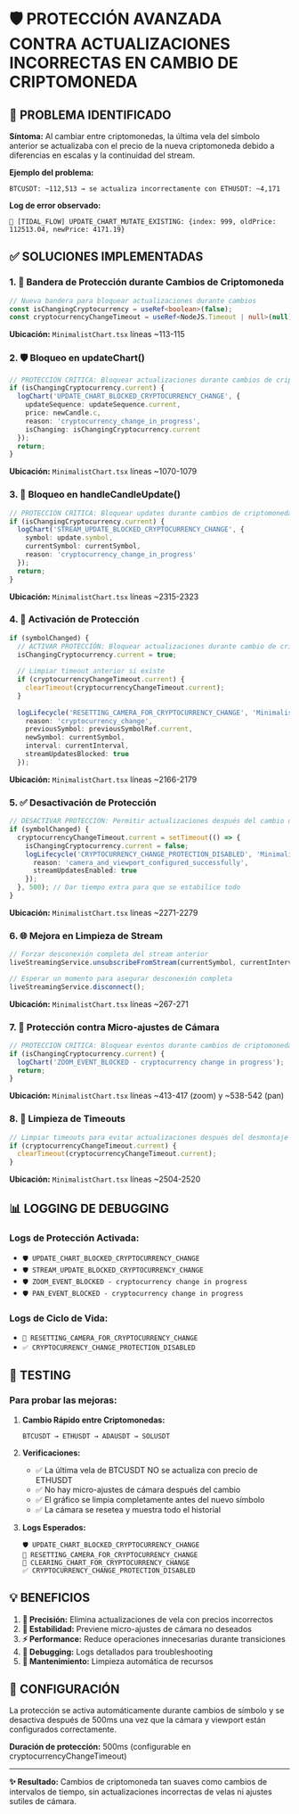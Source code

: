 # 🛡️ PROTECCIÓN AVANZADA CONTRA ACTUALIZACIONES INCORRECTAS EN CAMBIO DE CRIPTOMONEDA

## 🚨 PROBLEMA IDENTIFICADO

**Síntoma:** Al cambiar entre criptomonedas, la última vela del símbolo anterior se actualizaba con el precio de la nueva criptomoneda debido a diferencias en escalas y la continuidad del stream.

**Ejemplo del problema:**
```
BTCUSDT: ~112,513 → se actualiza incorrectamente con ETHUSDT: ~4,171
```

**Log de error observado:**
```
🌊 [TIDAL_FLOW] UPDATE_CHART_MUTATE_EXISTING: {index: 999, oldPrice: 112513.04, newPrice: 4171.19}
```

## ✅ SOLUCIONES IMPLEMENTADAS

### 1. 🚫 Bandera de Protección durante Cambios de Criptomoneda

```typescript
// Nueva bandera para bloquear actualizaciones durante cambios
const isChangingCryptocurrency = useRef<boolean>(false);
const cryptocurrencyChangeTimeout = useRef<NodeJS.Timeout | null>(null);
```

**Ubicación:** `MinimalistChart.tsx` líneas ~113-115

### 2. 🛡️ Bloqueo en updateChart()

```typescript
// PROTECCIÓN CRÍTICA: Bloquear actualizaciones durante cambios de criptomoneda
if (isChangingCryptocurrency.current) {
  logChart('UPDATE_CHART_BLOCKED_CRYPTOCURRENCY_CHANGE', {
    updateSequence: updateSequence.current,
    price: newCandle.c,
    reason: 'cryptocurrency_change_in_progress',
    isChanging: isChangingCryptocurrency.current
  });
  return;
}
```

**Ubicación:** `MinimalistChart.tsx` líneas ~1070-1079

### 3. 🚫 Bloqueo en handleCandleUpdate()

```typescript
// PROTECCIÓN CRÍTICA: Bloquear updates durante cambios de criptomoneda
if (isChangingCryptocurrency.current) {
  logChart('STREAM_UPDATE_BLOCKED_CRYPTOCURRENCY_CHANGE', {
    symbol: update.symbol,
    currentSymbol: currentSymbol,
    reason: 'cryptocurrency_change_in_progress'
  });
  return;
}
```

**Ubicación:** `MinimalistChart.tsx` líneas ~2315-2323

### 4. 🔄 Activación de Protección

```typescript
if (symbolChanged) {
  // ACTIVAR PROTECCIÓN: Bloquear actualizaciones durante cambio de criptomoneda
  isChangingCryptocurrency.current = true;
  
  // Limpiar timeout anterior si existe
  if (cryptocurrencyChangeTimeout.current) {
    clearTimeout(cryptocurrencyChangeTimeout.current);
  }
  
  logLifecycle('RESETTING_CAMERA_FOR_CRYPTOCURRENCY_CHANGE', 'MinimalistChart', {
    reason: 'cryptocurrency_change',
    previousSymbol: previousSymbolRef.current,
    newSymbol: currentSymbol,
    interval: currentInterval,
    streamUpdatesBlocked: true
  });
```

**Ubicación:** `MinimalistChart.tsx` líneas ~2166-2179

### 5. ✅ Desactivación de Protección

```typescript
// DESACTIVAR PROTECCIÓN: Permitir actualizaciones después del cambio de criptomoneda
if (symbolChanged) {
  cryptocurrencyChangeTimeout.current = setTimeout(() => {
    isChangingCryptocurrency.current = false;
    logLifecycle('CRYPTOCURRENCY_CHANGE_PROTECTION_DISABLED', 'MinimalistChart', {
      reason: 'camera_and_viewport_configured_successfully',
      streamUpdatesEnabled: true
    });
  }, 500); // Dar tiempo extra para que se estabilice todo
}
```

**Ubicación:** `MinimalistChart.tsx` líneas ~2271-2279

### 6. 🌐 Mejora en Limpieza de Stream

```typescript
// Forzar desconexión completa del stream anterior
liveStreamingService.unsubscribeFromStream(currentSymbol, currentInterval);

// Esperar un momento para asegurar desconexión completa
liveStreamingService.disconnect();
```

**Ubicación:** `MinimalistChart.tsx` líneas ~267-271

### 7. 🎯 Protección contra Micro-ajustes de Cámara

```typescript
// PROTECCIÓN CRÍTICA: Bloquear eventos durante cambios de criptomoneda
if (isChangingCryptocurrency.current) {
  logChart('ZOOM_EVENT_BLOCKED - cryptocurrency change in progress');
  return;
}
```

**Ubicación:** `MinimalistChart.tsx` líneas ~413-417 (zoom) y ~538-542 (pan)

### 8. 🧹 Limpieza de Timeouts

```typescript
// Limpiar timeouts para evitar actualizaciones después del desmontaje
if (cryptocurrencyChangeTimeout.current) {
  clearTimeout(cryptocurrencyChangeTimeout.current);
}
```

**Ubicación:** `MinimalistChart.tsx` líneas ~2504-2520

## 📊 LOGGING DE DEBUGGING

### Logs de Protección Activada:
- `🛡️ UPDATE_CHART_BLOCKED_CRYPTOCURRENCY_CHANGE`
- `🛡️ STREAM_UPDATE_BLOCKED_CRYPTOCURRENCY_CHANGE`
- `🛡️ ZOOM_EVENT_BLOCKED - cryptocurrency change in progress`
- `🛡️ PAN_EVENT_BLOCKED - cryptocurrency change in progress`

### Logs de Ciclo de Vida:
- `🔄 RESETTING_CAMERA_FOR_CRYPTOCURRENCY_CHANGE`
- `✅ CRYPTOCURRENCY_CHANGE_PROTECTION_DISABLED`

## 🧪 TESTING

### Para probar las mejoras:

1. **Cambio Rápido entre Criptomonedas:**
   ```
   BTCUSDT → ETHUSDT → ADAUSDT → SOLUSDT
   ```

2. **Verificaciones:**
   - ✅ La última vela de BTCUSDT NO se actualiza con precio de ETHUSDT
   - ✅ No hay micro-ajustes de cámara después del cambio
   - ✅ El gráfico se limpia completamente antes del nuevo símbolo
   - ✅ La cámara se resetea y muestra todo el historial

3. **Logs Esperados:**
   ```
   🛡️ UPDATE_CHART_BLOCKED_CRYPTOCURRENCY_CHANGE
   🔄 RESETTING_CAMERA_FOR_CRYPTOCURRENCY_CHANGE
   🧹 CLEARING_CHART_FOR_CRYPTOCURRENCY_CHANGE
   ✅ CRYPTOCURRENCY_CHANGE_PROTECTION_DISABLED
   ```

## 💡 BENEFICIOS

1. **🎯 Precisión:** Elimina actualizaciones de vela con precios incorrectos
2. **📱 Estabilidad:** Previene micro-ajustes de cámara no deseados
3. **⚡ Performance:** Reduce operaciones innecesarias durante transiciones
4. **🐛 Debugging:** Logs detallados para troubleshooting
5. **🔧 Mantenimiento:** Limpieza automática de recursos

## 🔧 CONFIGURACIÓN

La protección se activa automáticamente durante cambios de símbolo y se desactiva después de 500ms una vez que la cámara y viewport están configurados correctamente.

**Duración de protección:** 500ms (configurable en cryptocurrencyChangeTimeout)

---

**✨ Resultado:** Cambios de criptomoneda tan suaves como cambios de intervalos de tiempo, sin actualizaciones incorrectas de velas ni ajustes sutiles de cámara.

